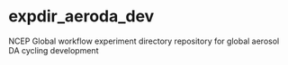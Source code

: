 # expdir_aeroda_dev
NCEP Global workflow experiment directory repository for global aerosol DA cycling development
